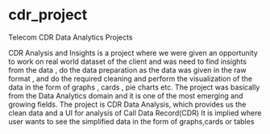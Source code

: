 # cdr_project
Telecom CDR Data Analytics Projects

CDR Analysis and Insights is a project where we were given an opportunity to work on real world dataset of the client and was need to find insights from the data ,
do the data preparation as the data was given in the raw format , and do the required cleaning and perform the visualization of the data in the form of graphs , cards ,
pie charts etc. The project was basically from the Data Analytics domain and it is one of the most emerging and growing fields.
The project is CDR Data Analysis, which provides us  the  clean data and a UI for analysis of Call Data Record(CDR)
It is implied where user wants to see the simplified data in the form of graphs,cards or tables  
